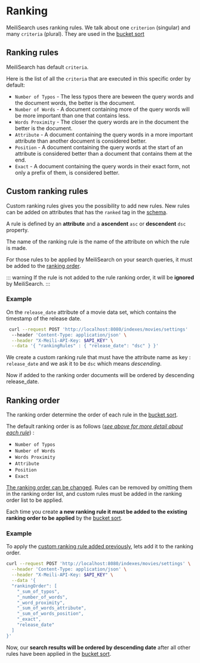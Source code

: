 # Ranking

MeiliSearch uses ranking rules. We talk about one `criterion` (singular) and many `criteria` (plural). They are used in the [bucket sort](/advanced_guides/bucket_sort)

## Ranking rules

MeiliSearch has default `criteria`.

Here is the list of all the `criteria` that are executed in this specific order by default:

- `Number of Typos` - The less typos there are beween the query words and the document words, the better is the document.
- `Number of Words` - A document containing more of the query words will be more important than one that contains less.
- `Words Proximity` - The closer the query words are in the document the better is the document.
- `Attribute` - A document containing the query words in a more important attribute than another document is considered better.
- `Position` - A document containing the query words at the start of an attribute is considered better than a document that contains them at the end.
- `Exact` - A document containing the query words in their exact form, not only a prefix of them, is considered better.


## Custom ranking rules

Custom ranking rules gives you the possibility to add new rules. New rules can be added on attributes that has the `ranked` tag in the [schema](/main_concept/indexes.md#ranked).

A rule is defined by an **attribute** and a **ascendent** `asc` or **descendent** `dsc` property.

The name of the ranking rule is the name of the attribute on which the rule is made. 

For those rules to be applied by MeiliSearch on your search queries, it must be added to the [ranking order](/advanced_guides/ranking.md#ranking-order).

::: warning
If the rule is not added to the rule ranking order, it will be **ignored** by MeiliSearch.
:::

### Example

On the `release_date` attribute of a movie data set, which contains the timestamp of the release date. 
```bash
 curl --request POST 'http://localhost:8080/indexes/movies/settings' 
  --header 'Content-Type: application/json' \
  --header "X-Meili-API-Key: $API_KEY" \
  --data '{ "rankingRules" : { "release_date": "dsc" } }'
```

We create a custom ranking rule that must have the attribute name as key : `release_date` and we ask it to be `dsc` which means *descending*.

Now if added to the ranking order documents will be ordered by descending release_date.

## Ranking order

The ranking order determine the order of each rule in the [bucket sort](/advanced_guides/bucket_sort).

The default ranking order is as follows ([*see above for more detail about each rule*](/advanced_guides/ranking.md#ranking-rules)) :

- `Number of Typos` 
- `Number of Words` 
- `Words Proximity`
- `Attribute`
- `Position` 
- `Exact` 

[The ranking order can be changed](/references/settings.html#add-settings). Rules can be removed by omitting them in the ranking order list, and custom rules must be added in the ranking order list to be applied.

Each time you create **a new ranking rule it must be added to the existing ranking order to be applied** by the [bucket sort](/advanced_guides/bucket_sort).

### Example

To apply the [custom ranking rule added previously](/advanced_guides/ranking.html#custom-ranking-rules), lets add it to the ranking order.

```bash
curl --request POST 'http://localhost:8080/indexes/movies/settings' \
  --header 'Content-Type: application/json' \
  --header "X-Meili-API-Key: $API_KEY" \
  --data '{
  "rankingOrder": [
    "_sum_of_typos",
    "_number_of_words",
    "_word_proximity",
    "_sum_of_words_attribute",
    "_sum_of_words_position",
    "_exact",
    "release_date"
  ]
}'
```

Now, our **search results will be ordered by descending date** after all other rules have been applied in the [bucket sort](/advanced_guides/bucket_sort).


